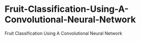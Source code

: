 # Fruit-Classification-Using-A-Convolutional-Neural-Network
Fruit Classification Using A Convolutional Neural Network
